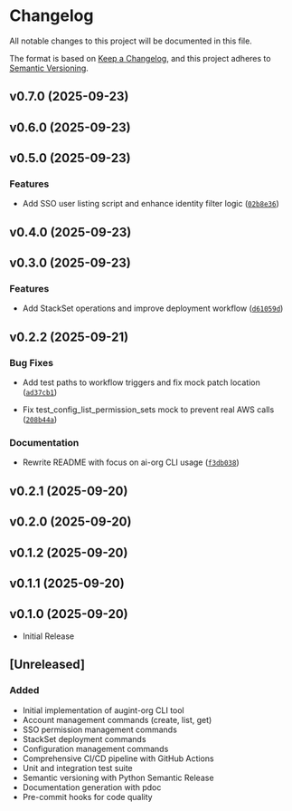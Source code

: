 # Changelog

All notable changes to this project will be documented in this file.

The format is based on [Keep a Changelog](https://keepachangelog.com/en/1.0.0/),
and this project adheres to [Semantic Versioning](https://semver.org/spec/v2.0.0.html).

<!-- version list -->

## v0.7.0 (2025-09-23)


## v0.6.0 (2025-09-23)


## v0.5.0 (2025-09-23)

### Features

- Add SSO user listing script and enhance identity filter logic
  ([`02b8e36`](https://github.com/Augmenting-Integrations/aillc-org/commit/02b8e368572966ac1b5d4914b0aed9b32802eb2a))


## v0.4.0 (2025-09-23)


## v0.3.0 (2025-09-23)

### Features

- Add StackSet operations and improve deployment workflow
  ([`d61059d`](https://github.com/Augmenting-Integrations/aillc-org/commit/d61059d22dd4c3227543594660a677a82d65da5e))


## v0.2.2 (2025-09-21)

### Bug Fixes

- Add test paths to workflow triggers and fix mock patch location
  ([`ad37cb1`](https://github.com/Augmenting-Integrations/aillc-org/commit/ad37cb1a5f212ffe6de75b9f9fb09873fb1aeb3f))

- Fix test_config_list_permission_sets mock to prevent real AWS calls
  ([`208b44a`](https://github.com/Augmenting-Integrations/aillc-org/commit/208b44aa2b41e396e94cbd9901a912f0f7b498e5))

### Documentation

- Rewrite README with focus on ai-org CLI usage
  ([`f3db038`](https://github.com/Augmenting-Integrations/aillc-org/commit/f3db038e893791758bf242b7a88cbd4d558deac7))


## v0.2.1 (2025-09-20)


## v0.2.0 (2025-09-20)


## v0.1.2 (2025-09-20)


## v0.1.1 (2025-09-20)


## v0.1.0 (2025-09-20)

- Initial Release

## [Unreleased]

### Added
- Initial implementation of augint-org CLI tool
- Account management commands (create, list, get)
- SSO permission management commands
- StackSet deployment commands
- Configuration management commands
- Comprehensive CI/CD pipeline with GitHub Actions
- Unit and integration test suite
- Semantic versioning with Python Semantic Release
- Documentation generation with pdoc
- Pre-commit hooks for code quality
